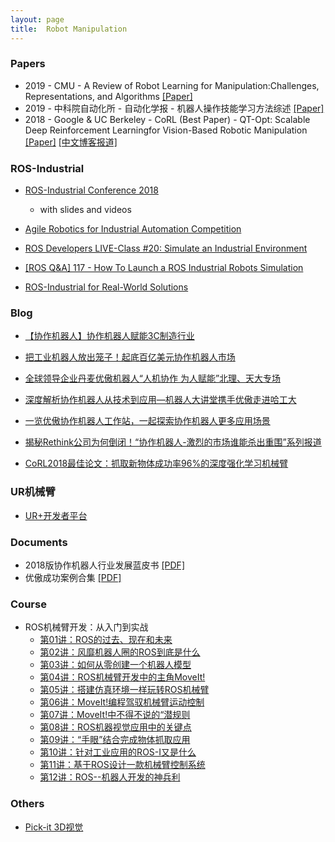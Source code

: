 ```yaml
---
layout: page
title:  Robot Manipulation
---
```


### Papers

- 2019 - CMU - A Review of Robot Learning for Manipulation:Challenges, Representations, and Algorithms [[Paper]](https://arxiv.org/pdf/1907.03146.pdf)
- 2019 - 中科院自动化所 - 自动化学报 - 机器人操作技能学习方法综述 [[Paper]](/robotics/data/2019-机器人操作技能学习方法综述.pdf)
- 2018 - Google & UC Berkeley - CoRL (Best Paper) - QT-Opt: Scalable Deep Reinforcement Learningfor Vision-Based Robotic Manipulation [[Paper]](https://arxiv.org/pdf/1806.10293.pdf) [[中文博客报道]](https://mp.weixin.qq.com/s/A4JZaRkx6Sxx7CdQRQaT4w)

### ROS-Industrial

- [ROS-Industrial Conference 2018](https://rosindustrial.org/events/2018/12/11/ros-industrial-conference-2018)
	- with slides and videos

- [Agile Robotics for Industrial Automation Competition](http://gazebosim.org/ariac)
- [ROS Developers LIVE-Class #20: Simulate an Industrial Environment](https://www.youtube.com/watch?v=i2QAsd8G0eE)
- [[ROS Q&A] 117 - How To Launch a ROS Industrial Robots Simulation](https://www.youtube.com/watch?v=fowYInH4e0c)

- [ROS-Industrial for Real-World Solutions](https://www.robotics.org/content-detail.cfm/Industrial-Robotics-Industry-Insights/ROS-Industrial-for-Real-World-Solutions/content_id/7919)

### Blog

- [【协作机器人】协作机器人赋能3C制造行业](http://www.zhuanzhi.ai/document/91d9569f9d136be37f9d0557cc0b3f11)
- [把工业机器人放出笼子！起底百亿美元协作机器人市场](http://www.zhuanzhi.ai/document/b56b4155a7d77b4bf075ad770c89028e)
- [全球领导企业丹麦优傲机器人“人机协作 为人赋能”北理、天大专场](http://www.zhuanzhi.ai/document/356fa2506dbe1384530a1444db1ea16a)
- [深度解析协作机器人从技术到应用—机器人大讲堂携手优傲走进哈工大](http://www.zhuanzhi.ai/document/bc942ffd18906484e851c869b0002ba6)
- [一览优傲协作机器人工作站，一起探索协作机器人更多应用场景](http://www.zhuanzhi.ai/document/172d779363e45f1b02e901854233f22f)
- [揭秘Rethink公司为何倒闭！“协作机器人-激烈的市场谁能杀出重围”系列报道](https://mp.weixin.qq.com/s?__biz=MzI5MzE0NDUzNQ==&mid=2650205171&idx=1&sn=811f5280fbff4ff0fde7011a9a189250&scene=21#wechat_redirect)

- [CoRL2018最佳论文：抓取新物体成功率96%的深度强化学习机械臂](https://mp.weixin.qq.com/s/A4JZaRkx6Sxx7CdQRQaT4w)

### UR机械臂

- [UR+开发者平台](https://www.universal-robots.com/zh/plus/developer/)

### Documents

- 2018版协作机器人行业发展蓝皮书 [[PDF]](/robotics/data/2018版协作机器人行业发展蓝皮书.pdf)
- 优傲成功案例合集 [[PDF]](https://www.universal-robots.cn/uploads/urrobot/userfiles/products/应用案例.pdf?utm_campaign=CN_2019_Email%20Campaign&utm_source=hs_automation&utm_medium=email&utm_content=74340021&_hsenc=p2ANqtz-8ry9d8PEvGd2zMl2rWvmmG376Z9Tr-ZQisk1wREtwN98aOoskQ_wEC-7kJ7L_luzDAZuirVCId8DNd1OcKjCMLV5zRUg&_hsmi=74340021)


### Course

- ROS机械臂开发：从入门到实战
	- [第01讲：ROS的过去、现在和未来](https://zhuanlan.zhihu.com/p/59864275)
	- [第02讲：风靡机器人圈的ROS到底是什么](https://zhuanlan.zhihu.com/p/59865069)
	- [第03讲：如何从零创建一个机器人模型](https://zhuanlan.zhihu.com/p/61015282)
	- [第04讲：ROS机械臂开发中的主角MoveIt!](https://zhuanlan.zhihu.com/p/61016868)
	- [第05讲：搭建仿真环境一样玩转ROS机械臂](https://zhuanlan.zhihu.com/p/61018121)
	- [第06讲：MoveIt!编程驾驭机械臂运动控制](https://zhuanlan.zhihu.com/p/61473166)
	- [第07讲：MoveIt!中不得不说的“潜规则](https://zhuanlan.zhihu.com/p/62009639)
	- [第08讲：ROS机器视觉应用中的关键点](https://zhuanlan.zhihu.com/p/63755939)
	- [第09讲：“手眼”结合完成物体抓取应用](https://zhuanlan.zhihu.com/p/63757762)
	- [第10讲：针对工业应用的ROS-I又是什么](https://zhuanlan.zhihu.com/p/63759713)
	- [第11讲：基于ROS设计一款机械臂控制系统](https://zhuanlan.zhihu.com/p/63760545)
	- [第12讲：ROS--机器人开发的神兵利](https://zhuanlan.zhihu.com/p/63760974)


### Others

- [Pick-it 3D视觉](https://www.pickit3d.com/)


